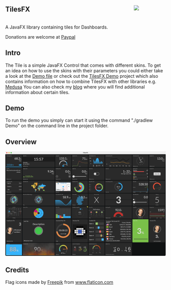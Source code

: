 ## TilesFX <a href="https://foojay.io/today/works-with-openjdk"><img align="right" src="https://github.com/foojayio/badges/raw/main/works_with_openjdk/Works-with-OpenJDK.png" width="100"></a>
<br>
A JavaFX library containing tiles for Dashboards.

Donations are welcome at [Paypal](https://paypal.me/hans0l0)

## Intro
The Tile is a simple JavaFX Control that comes with different skins.
To get an idea on how to use the skins with their parameters you could
either take a look at the [Demo file](https://github.com/HanSolo/tilesfx/blob/master/src/main/java/eu/hansolo/tilesfx/Demo.java)
or check out the [TilesFX Demo](https://github.com/HanSolo/tilesfxdemo) project
which also contains information on how to combine TilesFX with other libraries
e.g. [Medusa](https://github.com/HanSolo/Medusa)
You can also check my [blog](https://harmoniccode.blogspot.com/search/label/tilesfx)
where you will find additional information about certain tiles. 

## Demo
To run the demo you simply can start it using the command "./gradlew Demo" on the command line in the project folder.

## Overview
![Overview](https://raw.githubusercontent.com/HanSolo/tilesfx/jdk16/TilesFX.png)


## Credits
<div>Flag icons made by <a href="https://www.flaticon.com/authors/freepik" title="Freepik">Freepik</a> from <a href="https://www.flaticon.com/" title="Flaticon">www.flaticon.com</a></div>
